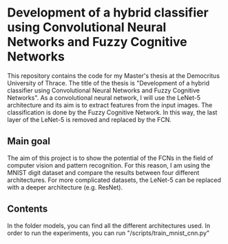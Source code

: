 # Development of a hybrid classifier using Convolutional Neural Networks and Fuzzy Cognitive Networks

This repository contains the code for my Master's thesis at the Democritus University of Thrace. The title of the thesis is "Development of a hybrid classifier using Convolutional Neural Networks and Fuzzy Cognitive Networks".  As a convolutional neural network, I will use the LeNet-5 architecture and its aim is to extract features from the input images. The classification is done by the Fuzzy Cognitive Network. In this way, the last layer of the LeNet-5 is removed and replaced by the FCN. 

## Main goal

The aim of this project is to show the potential of the FCNs in the field of computer vision and pattern recognition. For this reason, I am using the MNIST digit dataset and compare the results between four different architectures. For more complicated datasets, the LeNet-5 can be replaced with a deeper architecture (e.g. ResNet). 

## Contents

In the folder models, you can find all the different architectures used.
In order to run the experiments, you can run "/scripts/train_mnist_cnn.py"
